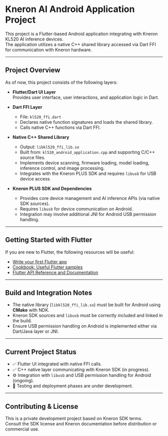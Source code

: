 # Kneron AI Android Application Project

This project is a Flutter-based Android application integrating with Kneron KL520 AI inference devices.  
The application utilizes a native C++ shared library accessed via Dart FFI for communication with Kneron hardware.

---

## Project Overview

As of now, this project consists of the following layers:

- **Flutter/Dart UI Layer**  
  Provides user interface, user interactions, and application logic in Dart.

- **Dart FFI Layer**  
  - File: `kl520_ffi.dart`  
  - Declares native function signatures and loads the shared library.  
  - Calls native C++ functions via Dart FFI.

- **Native C++ Shared Library**  
  - Output: `libkl520_ffi_lib.so`  
  - Built from: `kl520_android_application.cpp` and supporting C/C++ source files.  
  - Implements device scanning, firmware loading, model loading, inference control, and image processing.  
  - Integrates with the Kneron PLUS SDK and requires `libusb` for USB device access.

- **Kneron PLUS SDK and Dependencies**  
  - Provides core device management and AI inference APIs (via native SDK sources).  
  - Requires `libusb` for device communication on Android.  
  - Integration may involve additional JNI for Android USB permission handling.

---

## Getting Started with Flutter

If you are new to Flutter, the following resources will be useful:
- [Write your first Flutter app](https://docs.flutter.dev/get-started/codelab)
- [Cookbook: Useful Flutter samples](https://docs.flutter.dev/cookbook)
- [Flutter API Reference and Documentation](https://docs.flutter.dev/)

---

## Build and Integration Notes

- The native library (`libkl520_ffi_lib.so`) must be built for Android using **CMake** with NDK.
- Kneron SDK sources and `libusb` must be correctly included and linked in the build.
- Ensure USB permission handling on Android is implemented either via Dart/Java layer or JNI.

---

## Current Project Status

- ✅ Flutter UI integrated with native FFI calls.  
- ✅ C++ native layer communicating with Kneron SDK (in progress).  
- ⚙️ Integration with `libusb` and USB permission handling for Android (ongoing).  
- 📝 Testing and deployment phases are under development.

---

## Contributing & License

This is a private development project based on Kneron SDK terms.  
Consult the SDK license and Kneron documentation before distribution or commercial use.
